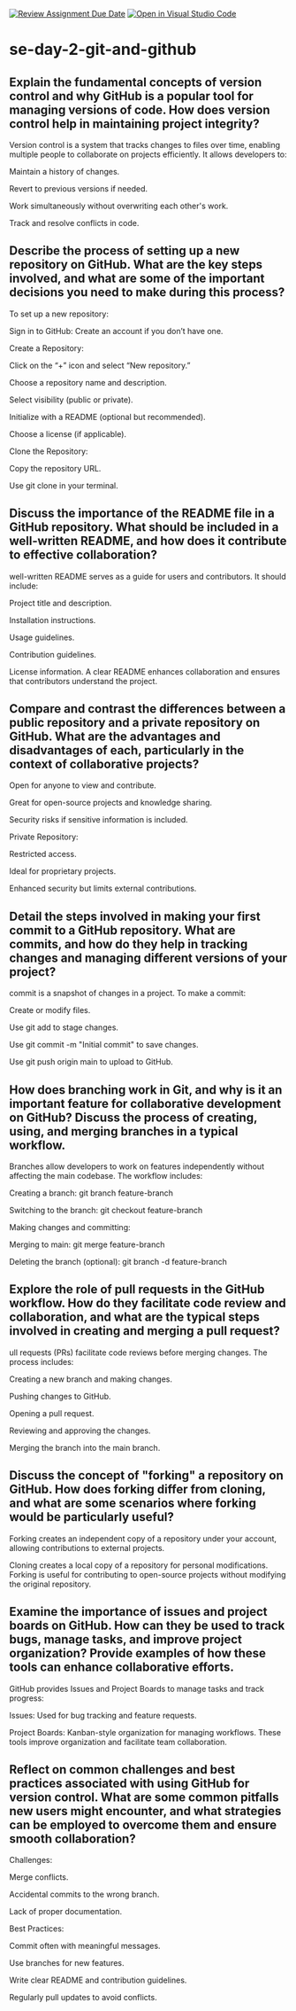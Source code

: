 [![Review Assignment Due Date](https://classroom.github.com/assets/deadline-readme-button-22041afd0340ce965d47ae6ef1cefeee28c7c493a6346c4f15d667ab976d596c.svg)](https://classroom.github.com/a/8wgCKhpZ)
[![Open in Visual Studio Code](https://classroom.github.com/assets/open-in-vscode-2e0aaae1b6195c2367325f4f02e2d04e9abb55f0b24a779b69b11b9e10269abc.svg)](https://classroom.github.com/online_ide?assignment_repo_id=18634733&assignment_repo_type=AssignmentRepo)
# se-day-2-git-and-github
## Explain the fundamental concepts of version control and why GitHub is a popular tool for managing versions of code. How does version control help in maintaining project integrity?
Version control is a system that tracks changes to files over time, enabling multiple people to collaborate on projects efficiently. It allows developers to:

Maintain a history of changes.

Revert to previous versions if needed.

Work simultaneously without overwriting each other's work.

Track and resolve conflicts in code.

## Describe the process of setting up a new repository on GitHub. What are the key steps involved, and what are some of the important decisions you need to make during this process?
To set up a new repository:

Sign in to GitHub: Create an account if you don’t have one.

Create a Repository:

Click on the “+” icon and select “New repository.”

Choose a repository name and description.

Select visibility (public or private).

Initialize with a README (optional but recommended).

Choose a license (if applicable).

Clone the Repository:

Copy the repository URL.

Use git clone <repository-url> in your terminal.

## Discuss the importance of the README file in a GitHub repository. What should be included in a well-written README, and how does it contribute to effective collaboration?
 well-written README serves as a guide for users and contributors. It should include:

Project title and description.

Installation instructions.

Usage guidelines.

Contribution guidelines.

License information.
A clear README enhances collaboration and ensures that contributors understand the project.

## Compare and contrast the differences between a public repository and a private repository on GitHub. What are the advantages and disadvantages of each, particularly in the context of collaborative projects?
Open for anyone to view and contribute.

Great for open-source projects and knowledge sharing.

Security risks if sensitive information is included.

Private Repository:

Restricted access.

Ideal for proprietary projects.

Enhanced security but limits external contributions.

## Detail the steps involved in making your first commit to a GitHub repository. What are commits, and how do they help in tracking changes and managing different versions of your project?
 commit is a snapshot of changes in a project. To make a commit:

Create or modify files.

Use git add <filename> to stage changes.

Use git commit -m "Initial commit" to save changes.

Use git push origin main to upload to GitHub.

## How does branching work in Git, and why is it an important feature for collaborative development on GitHub? Discuss the process of creating, using, and merging branches in a typical workflow.
Branches allow developers to work on features independently without affecting the main codebase. The workflow includes:

Creating a branch: git branch feature-branch

Switching to the branch: git checkout feature-branch

Making changes and committing:

Merging to main: git merge feature-branch

Deleting the branch (optional): git branch -d feature-branch

## Explore the role of pull requests in the GitHub workflow. How do they facilitate code review and collaboration, and what are the typical steps involved in creating and merging a pull request?
ull requests (PRs) facilitate code reviews before merging changes. The process includes:

Creating a new branch and making changes.

Pushing changes to GitHub.

Opening a pull request.

Reviewing and approving the changes.

Merging the branch into the main branch.

## Discuss the concept of "forking" a repository on GitHub. How does forking differ from cloning, and what are some scenarios where forking would be particularly useful?
Forking creates an independent copy of a repository under your account, allowing contributions to external projects.

Cloning creates a local copy of a repository for personal modifications.
Forking is useful for contributing to open-source projects without modifying the original repository.

## Examine the importance of issues and project boards on GitHub. How can they be used to track bugs, manage tasks, and improve project organization? Provide examples of how these tools can enhance collaborative efforts.
GitHub provides Issues and Project Boards to manage tasks and track progress:

Issues: Used for bug tracking and feature requests.

Project Boards: Kanban-style organization for managing workflows.
These tools improve organization and facilitate team collaboration.

## Reflect on common challenges and best practices associated with using GitHub for version control. What are some common pitfalls new users might encounter, and what strategies can be employed to overcome them and ensure smooth collaboration?
Challenges:

Merge conflicts.

Accidental commits to the wrong branch.

Lack of proper documentation.

Best Practices:

Commit often with meaningful messages.

Use branches for new features.

Write clear README and contribution guidelines.

Regularly pull updates to avoid conflicts.
